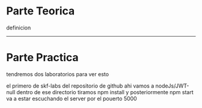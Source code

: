# Parte Teorica

definicion


---

# Parte Practica

tendremos dos laboratorios para ver esto

el primero de skf-labs del repositorio de github
ahi vamos a nodeJs/JWT-null
dentro de ese directorio tiramos npm install y posteriormente npm start
va a estar escuchando el server por el pouerto 5000

